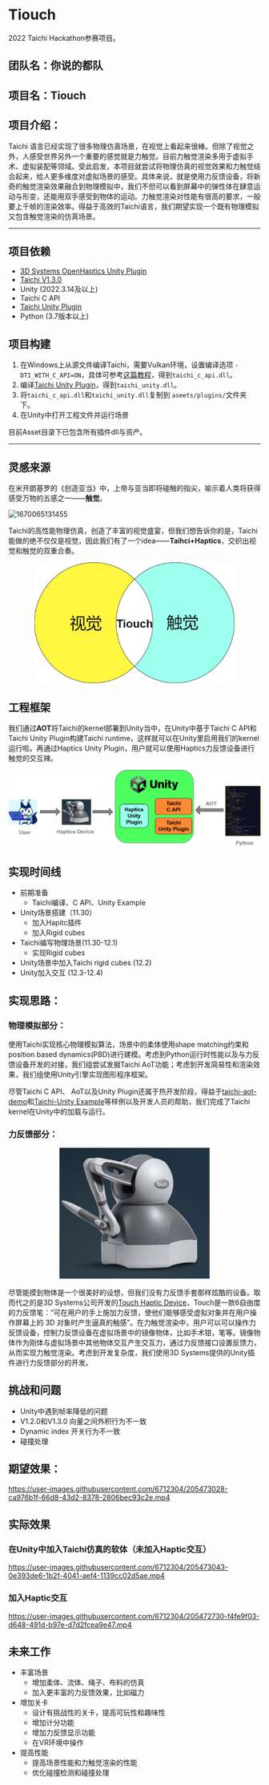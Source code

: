 # Tiouch

2022 Taichi Hackathon参赛项目。

## 团队名：你说的都队

## 项目名：Tiouch

## 项目介绍：

Taichi 语言已经实现了很多物理仿真场景，在视觉上看起来很棒。但除了视觉之外，人感受世界另外一个重要的感觉就是力触觉。目前力触觉渲染多用于虚拟手术、虚拟装配等领域。受此启发，本项目就尝试将物理仿真的视觉效果和力触觉结合起来，给人更多维度对虚拟场景的感受。具体来说，就是使用力反馈设备，将新奇的触觉渲染效果融合到物理模拟中，我们不但可以看到屏幕中的弹性体在肆意运动与形变，还能用双手感受到物体的运动。力触觉渲染对性能有很高的要求，一般要上千帧的渲染效率。得益于高效的Taichi语言，我们期望实现一个既有物理模拟又包含触觉渲染的仿真场景。


---
## 项目依赖
- [3D Systems OpenHaptics Unity Plugin](https://assetstore.unity.com/packages/tools/integration/3d-systems-openhaptics-unity-plugin-134024)
- [Taichi V1.3.0](https://github.com/taichi-dev/taichi/releases/tag/v1.3.0)
- Unity (2022.3.14及以上)
- Taichi C API
- [Taichi Unity Plugin](https://github.com/taichi-dev/taichi-unity2)
- Python (3.7版本以上)
## 项目构建
1. 在Windows上从源文件编译Taichi，需要Vulkan环境，设置编译选项 `-DTI_WITH_C_API=ON`，具体可参考[这篇教程](https://rainvector.notion.site/Windows-Build-Taichi-From-Source-c6acd5f81f8b4075861a64967085ac4c)，得到`taichi_c_api.dll`。
2. 编译[Taichi Unity Plugin](https://github.com/taichi-dev/taichi-unity2)，得到`taichi_unity.dll`。
3. 将`taichi_c_api.dll`和`taichi_unity.dll`复制到 `aseets/plugins/`文件夹下。
4. 在Unity中打开工程文件并运行场景

目前Asset目录下已包含所有插件dll与资产。

---

## 灵感来源

在米开朗基罗的《创造亚当》中，上帝与亚当即将碰触的指尖，喻示着人类将获得感受万物的五感之一——**触觉**。

![1670065131455](image/Readme/1670065131455.png)

Taichi的高性能物理仿真，创造了丰富的视觉盛宴，但我们想告诉你的是，Taichi能做的绝不仅仅是视觉，因此我们有了一个idea——**Taihci+Haptics**，交织出视觉和触觉的双重合奏。

<p align="center">
<img src="image/combination.png"  width="400px">
</p>

## 工程框架

我们通过**AOT**将Taichi的kernel部署到Unity当中，在Unity中基于Taichi C API和Taichi Unity Plugin构建Taichi runtime，这样就可以在Unity里启用我们的kernel运行啦。再通过Haptics Unity Plugin，用户就可以使用Haptics力反馈设备进行触觉的交互辣。

![1670065146056](image/pipline.png)

## 实现时间线

* 前期准备
  * Taichi编译、C API、Unity Example
* Unity场景搭建（11.30）
  * 加入Hapitc插件
  * 加入Rigid cubes
* Taichi编写物理场景(11.30-12.1)
  * 实现Rigid cubes
* Unity场景中加入Taichi rigid cubes (12.2)
* Unity加入交互 (12.3-12.4)

## 实现思路：

### 物理模拟部分：

使用Taichi实现核心物理模拟算法，场景中的柔体使用shape matching约束和position based dynamics(PBD)进行建模。考虑到Python运行时性能以及与力反馈设备开发的对接，我们组尝试发掘Taichi AoT功能；考虑到开发简易性和渲染效果，我们组使用Unity引擎实现图形程序框架。

尽管Taichi C API、 AoT以及Unity Plugin还属于热开发阶段，得益于[taichi-aot-demo](https://github.com/taichi-dev/taichi-aot-demo)和[Taichi-Unity Example](https://github.com/taichi-dev/Taichi-UnityExample)等样例以及开发人员的帮助，我们完成了Taichi kernel在Unity中的加载与运行。

### 力反馈部分：

<p align="center">
<img src="image/haptics.png"  width="300px">
</p>

尽管能摸到物体是一个很美好的设想，但我们没有力反馈手套那样炫酷的设备。取而代之的是3D Systems公司开发的[Touch Haptic Device](https://www.3dsystems.com/haptics-devices/touch)，Touch是一款6自由度的力反馈笔：“可在用户的手上施加力反馈，使他们能够感受虚拟对象并在用户操作屏幕上的 3D 对象时产生逼真的触感”。在力触觉渲染中，用户可以可以操作力反馈设备，控制力反馈设备在虚拟场景中的镜像物体，比如手术钳，笔等。镜像物体作为刚体与虚拟场景中其他物体交互产生交互力，通过力反馈接口设置反馈力，从而实现力触觉渲染。考虑到开发复杂度，我们使用3D Systems提供的Unity插件进行力反馈部分的开发。

## 挑战和问题

* Unity中遇到帧率降低的问题
* V1.2.0和V1.3.0 向量之间外积行为不一致
* Dynamic index 开关行为不一致
* 碰撞处理

## 期望效果：


https://user-images.githubusercontent.com/6712304/205473028-ca976b1f-66d8-43d2-8378-2806bec93c2e.mp4


## 实际效果
### 在Unity中加入Taichi仿真的软体（未加入Haptic交互）
https://user-images.githubusercontent.com/6712304/205473043-0e393de6-1b2f-4041-aef4-1139cc02d5ae.mp4
### 加入Haptic交互
  
https://user-images.githubusercontent.com/6712304/205472730-f4fe9f03-d648-491d-b97e-d7d2fcea9e47.mp4



## 未来工作

* 丰富场景
  * 增加柔体、流体、绳子、布料的仿真
  * 加入更丰富的力反馈效果，比如磁力
* 增加关卡
  * 设计有挑战性的关卡，提高可玩性和趣味性
  * 增加计分功能
  * 增加力反馈显示功能
  * 在VR环境中操作
* 提高性能
  * 提高场景性能和力触觉渲染的性能
  * 优化碰撞检测和碰撞处理
